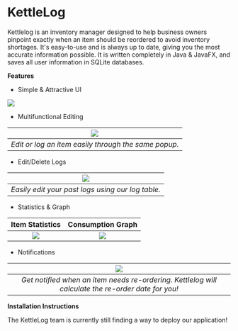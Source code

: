 # KettleLog

Kettlelog is an inventory manager designed to help business owners pinpoint exactly when an item should be reordered to avoid inventory shortages. It's easy-to-use and is always up to date, giving you the most accurate information possible. It is written completely in Java & JavaFX, and saves all user information in SQLite databases.

**Features**

* Simple & Attractive UI 

![](https://github.com/rhyzue/KettleLog/blob/master/Screenshots/maintable.png) 

* Multifunctional Editing

| ![](https://github.com/rhyzue/KettleLog/blob/master/Screenshots/edit.png) | 
|:--:| 
| *Edit or log an item easily through the same popup.* |

* Edit/Delete Logs

| ![](https://github.com/rhyzue/KettleLog/blob/master/Screenshots/logtable.png) | 
|:--:| 
| *Easily edit your past logs using our log table.* |

* Statistics & Graph 

Item Statistics            |  Consumption Graph
:-------------------------:|:-------------------------:
![](https://github.com/rhyzue/KettleLog/blob/master/Screenshots/stats.png)  |  ![](https://github.com/rhyzue/KettleLog/blob/master/Screenshots/graph.png)

* Notifications

| <img src="https://github.com/rhyzue/KettleLog/blob/master/Screenshots/notifs.png"/> | 
|:--:| 
| *Get notified when an item needs re-ordering. Kettlelog will calculate the re-order date for you!* |

**Installation Instructions**

The KettleLog team is currently still finding a way to deploy our application!
